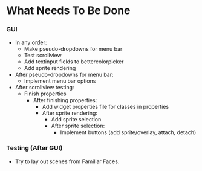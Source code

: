 # What Needs To Be Done
### GUI
- In any order:
  - Make pseudo-dropdowns for menu bar
  - Test scrollview
  - Add textinput fields to bettercolorpicker
  - Add sprite rendering
- After pseudo-dropdowns for menu bar:
  - Implement menu bar options
- After scrollview testing:
  - Finish properties
    - After finishing properties:
      - Add widget properties file for classes in properties
      - After sprite rendering:
        - Add sprite selection
        - After sprite selection:
          - Implement buttons (add sprite/overlay, attach, detach)

### Testing (After GUI)
- Try to lay out scenes from Familiar Faces.